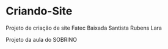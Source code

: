 # Criando-Site
Projeto de criação de site Fatec Baixada Santista Rubens Lara

Projeto da aula do SOBRINO

